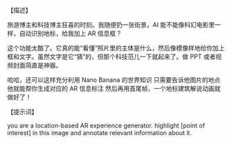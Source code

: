 【描述】

旅游博主和科技博主狂喜的时刻。我随便扔一张街景，AI 能不能像科幻电影里一样，自动识别地标，给我加上 AR 信息框？

这个功能太酷了。它真的能“看懂”照片里的主体是什么，然后像模像样地给你加上框和文字。虽然文字是它“猜”的，但那个科技范儿一下就起来了。做 PPT 或者视频封面简直是神器。

哈哈，还可以这样充分利用 Nano Banana 的世界知识 只需要告诉他图片的地点他就能帮你生成对应的 AR 信息标注 然后再用首尾帧，一个地标建筑解说动画就做好了！

【提示词】

you are a location-based AR experience generator. highlight [point of interest] in this image and annotate relevant information about it.